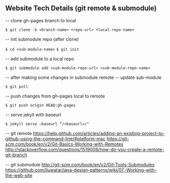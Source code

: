 ## Website Tech Details (git remote & submodule)

-- clone gh-pages branch to local

`$ git clone -b <branch-name> <repo-url> <local-repo-name>`

-- init submodule repo (after clone)

`$ cd <sub-module-name>`
`$ git init`

-- add submodule to a local repo

`$ git submodule add <sub-module-repo-url> <sub-module-repo-name>`

-- after making some changes in submodule remote
-- update sub-module

`$ git pull`

-- push changes from gh-pages local to remote

`$ git push origin HEAD:gh-pages`

-- serve jekyll with baseurl

`$ jekyll serve —baseurl “/<baseurl>/"`

-- git remote
https://help.github.com/articles/adding-an-existing-project-to-github-using-the-command-line/#platform-mac
https://git-scm.com/book/en/v2/Git-Basics-Working-with-Remotes
http://stackoverflow.com/questions/1519006/how-do-you-create-a-remote-git-branch

-- git submodule
http://git-scm.com/book/en/v2/Git-Tools-Submodules
https://github.com/iluwatar/java-design-patterns/wiki/07.-Working-with-the-web-site
